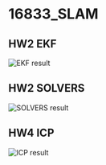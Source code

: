 # 16833_SLAM
## HW2 EKF
![EKF result](https://github.com/Kerou-Z/16833_SLAM/blob/master/16833_HW2_EKF/results/EKF_result.png)
## HW2 SOLVERS
![SOLVERS result](https://github.com/Kerou-Z/16833_SLAM/blob/master/16833_HW3_SOLVERS/results/lu_colamd.png)
## HW4 ICP
![ICP result](https://github.com/Kerou-Z/16833_SLAM/blob/master/16833_HW4_FUSION/results/4.png)
